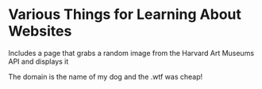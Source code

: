 # Various Things for Learning About Websites

Includes a page that grabs a random image from the Harvard Art Museums API and displays it

The domain is the name of my dog and the .wtf was cheap!
